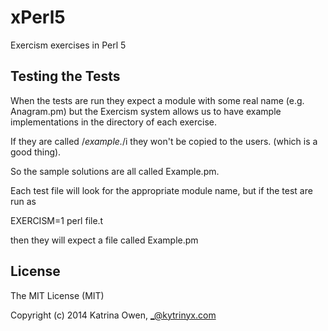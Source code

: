 # xPerl5

Exercism exercises in Perl 5

## Testing the Tests

When the tests are run they expect a module with some real name (e.g. Anagram.pm)
but the Exercism system allows us to have example implementations in the directory
of each exercise.

If they are called /*example.*/i they won't be copied to the users. (which is a good thing).

So the sample solutions are all called Example.pm.

Each test file will look for the appropriate module name, but if the test are run as

   EXERCISM=1 perl file.t

then they will expect a file called Example.pm
## License
The MIT License (MIT)

Copyright (c) 2014 Katrina Owen, _@kytrinyx.com
